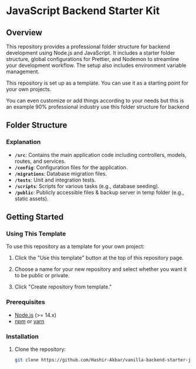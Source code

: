 # JavaScript Backend Starter Kit

## Overview

This repository provides a professional folder structure for backend development using Node.js and JavaScript. It includes a starter folder structure, global configurations for Prettier, and Nodemon to streamline your development workflow. The setup also includes environment variable management.

This repository is set up as a template. You can use it as a starting point for your own projects.

You can even customize or add things according to your needs but this is an example 90% professional industry use this folder structure for backend

## Folder Structure

### Explanation

- **`/src`**: Contains the main application code including controllers, models, routes, and services.
- **`/config`**: Configuration files for the application.
- **`/migrations`**: Database migration files.
- **`/tests`**: Unit and integration tests.
- **`/scripts`**: Scripts for various tasks (e.g., database seeding).
- **`/public`**: Publicly accessible files & backup server in temp folder (e.g., static assets).

## Getting Started

### Using This Template

To use this repository as a template for your own project:

1. Click the "Use this template" button at the top of this repository page.

2. Choose a name for your new repository and select whether you want it to be public or private.

3. Click "Create repository from template."

### Prerequisites

- [Node.js](https://nodejs.org/) (>= 14.x)
- [npm](https://www.npmjs.com/) or [yarn](https://yarnpkg.com/)

### Installation

1. Clone the repository:

   ```bash
   git clone https://github.com/Hashir-Akbar/vanilla-backend-starter-js
   ```
